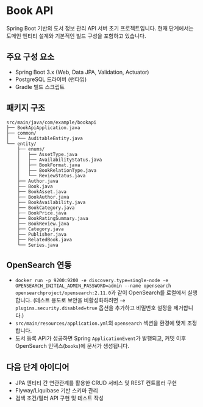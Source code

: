 # Book API

Spring Boot 기반의 도서 정보 관리 API 서버 초기 프로젝트입니다. 현재 단계에서는 도메인 엔티티 설계와 기본적인 빌드 구성을 포함하고 있습니다.

## 주요 구성 요소
- Spring Boot 3.x (Web, Data JPA, Validation, Actuator)
- PostgreSQL 드라이버 (런타임)
- Gradle 빌드 스크립트

## 패키지 구조
```
src/main/java/com/example/bookapi
├── BookApiApplication.java
├── common/
│   └── AuditableEntity.java
└── entity/
    ├── enums/
    │   ├── AssetType.java
    │   ├── AvailabilityStatus.java
    │   ├── BookFormat.java
    │   ├── BookRelationType.java
    │   └── ReviewStatus.java
    ├── Author.java
    ├── Book.java
    ├── BookAsset.java
    ├── BookAuthor.java
    ├── BookAvailability.java
    ├── BookCategory.java
    ├── BookPrice.java
    ├── BookRatingSummary.java
    ├── BookReview.java
    ├── Category.java
    ├── Publisher.java
    ├── RelatedBook.java
    └── Series.java
```

## OpenSearch 연동
- `docker run -p 9200:9200 -e discovery.type=single-node -e OPENSEARCH_INITIAL_ADMIN_PASSWORD=admin --name opensearch opensearchproject/opensearch:2.11.0`과 같이 OpenSearch를 로컬에서 실행합니다. (테스트 용도로 보안을 비활성화하려면 `-e plugins.security.disabled=true` 옵션을 추가하고 비밀번호 설정을 제거합니다.)
- `src/main/resources/application.yml`의 `opensearch` 섹션을 환경에 맞게 조정합니다.
- 도서 등록 API가 성공하면 Spring `ApplicationEvent`가 발행되고, 커밋 이후 OpenSearch 인덱스(`books`)에 문서가 생성됩니다.

## 다음 단계 아이디어
- JPA 엔티티 간 연관관계를 활용한 CRUD 서비스 및 REST 컨트롤러 구현
- Flyway/Liquibase 기반 스키마 관리
- 검색 조건/필터 API 구현 및 테스트 작성

